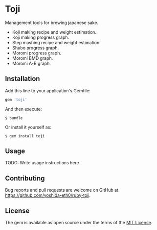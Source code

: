 # Toji

Management tools for brewing japanese sake.

- Koji making recipe and weight estimation.
- Koji making progress graph.
- Step mashing recipe and weight estimation.
- Shubo progress graph.
- Moromi progress graph.
- Moromi BMD graph.
- Moromi A-B graph.


## Installation

Add this line to your application's Gemfile:

```ruby
gem 'toji'
```

And then execute:

    $ bundle

Or install it yourself as:

    $ gem install toji

## Usage

TODO: Write usage instructions here


## Contributing

Bug reports and pull requests are welcome on GitHub at https://github.com/yoshida-eth0/ruby-toji.

## License

The gem is available as open source under the terms of the [MIT License](https://opensource.org/licenses/MIT).
